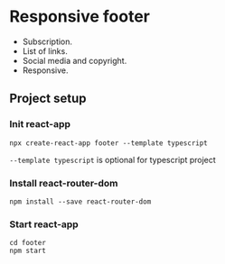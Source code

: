 # Responsive footer

- Subscription.
- List of links.
- Social media and copyright.
- Responsive.

## Project setup
### Init react-app
`npx create-react-app footer --template typescript`

`--template typescript` is optional for typescript project

### Install react-router-dom
`npm install --save react-router-dom`

### Start react-app
```
cd footer
npm start
```